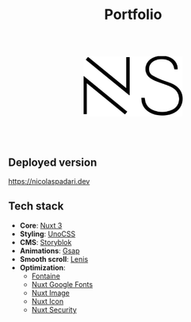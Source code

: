 <h1 align="center">Portfolio</h1>

<br />
<br />

<p align="center">
	<img src="./assets/logo.svg" width="200" />
</p>

<br />
<br />

## Deployed version

https://nicolaspadari.dev

## Tech stack

- **Core**: [Nuxt 3](https://nuxt.com)
- **Styling**: [UnoCSS](https://unocss.dev)
- **CMS**: [Storyblok](https://storyblok.com)
- **Animations**: [Gsap](https://gsap.com)
- **Smooth scroll**: [Lenis](https://lenis.darkroom.engineering)
- **Optimization**:
	- [Fontaine](https://github.com/unjs/fontaine)
	- [Nuxt Google Fonts](https://google-fonts.nuxtjs.org)
	- [Nuxt Image](https://image.nuxt.com)
	- [Nuxt Icon](https://github.com/nuxt/icon)
	- [Nuxt Security](https://nuxt-security.vercel.app)
